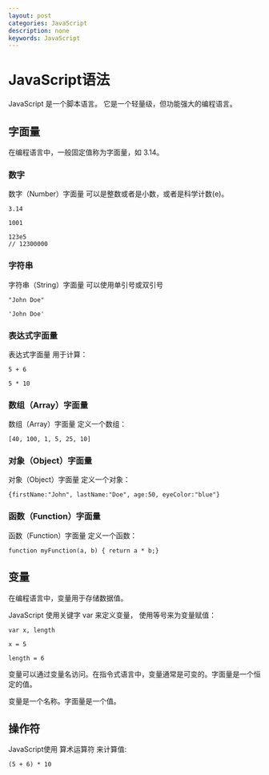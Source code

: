 ```yaml
---
layout: post
categories: JavaScript
description: none
keywords: JavaScript
---
```

# JavaScript语法
JavaScript 是一个脚本语言。 它是一个轻量级，但功能强大的编程语言。

## 字面量
在编程语言中，一般固定值称为字面量，如 3.14。
### 数字
数字（Number）字面量 可以是整数或者是小数，或者是科学计数(e)。
```text
3.14

1001

123e5 
// 12300000
```

### 字符串
字符串（String）字面量 可以使用单引号或双引号
```text
"John Doe"

'John Doe'
```

### 表达式字面量
表达式字面量 用于计算：
```text
5 + 6

5 * 10
```

### 数组（Array）字面量
数组（Array）字面量 定义一个数组：
```text
[40, 100, 1, 5, 25, 10]
```

### 对象（Object）字面量
对象（Object）字面量 定义一个对象：
```text
{firstName:"John", lastName:"Doe", age:50, eyeColor:"blue"}
```

### 函数（Function）字面量
函数（Function）字面量 定义一个函数：
```text
function myFunction(a, b) { return a * b;}
```

## 变量
在编程语言中，变量用于存储数据值。

JavaScript 使用关键字 var 来定义变量， 使用等号来为变量赋值：
```text
var x, length

x = 5

length = 6
```
变量可以通过变量名访问。在指令式语言中，变量通常是可变的。字面量是一个恒定的值。

变量是一个名称。字面量是一个值。

## 操作符
JavaScript使用 算术运算符 来计算值:
```text
(5 + 6) * 10
```
